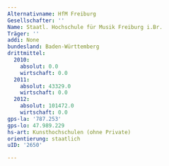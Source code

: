 ```yaml
---
Alternativname: HfM Freiburg
Gesellschafter: ''
Name: Staatl. Hochschule für Musik Freiburg i.Br.
Träger: ''
addi: None
bundesland: Baden-Württemberg
drittmittel:
  2010:
    absolut: 0.0
    wirtschaft: 0.0
  2011:
    absolut: 43329.0
    wirtschaft: 0.0
  2012:
    absolut: 101472.0
    wirtschaft: 0.0
gps-la: '787.253'
gps-lo: 47.989.229
hs-art: Kunsthochschulen (ohne Private)
orientierung: staatlich
uID: '2650'

---
```


